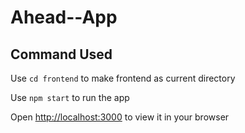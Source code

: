 # Ahead--App



## Command Used
Use `cd frontend` to make frontend as current directory

Use `npm start` to run the app

Open [http://localhost:3000](http://localhost:3000) to view it in your browser
